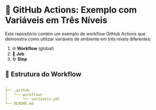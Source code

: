 # 🚀 GitHub Actions: Exemplo com Variáveis em Três Níveis

Este repositório contém um exemplo de workflow GitHub Actions que demonstra como utilizar variáveis de ambiente em três níveis diferentes:

1. 🌐 **Workflow** (global)
2. 🧱 **Job**
3. ⚙️ **Step**

## 📂 Estrutura do Workflow

```yaml
.
├── .github
│   └── workflows
│       └── variaveis.yml
└── README.md
